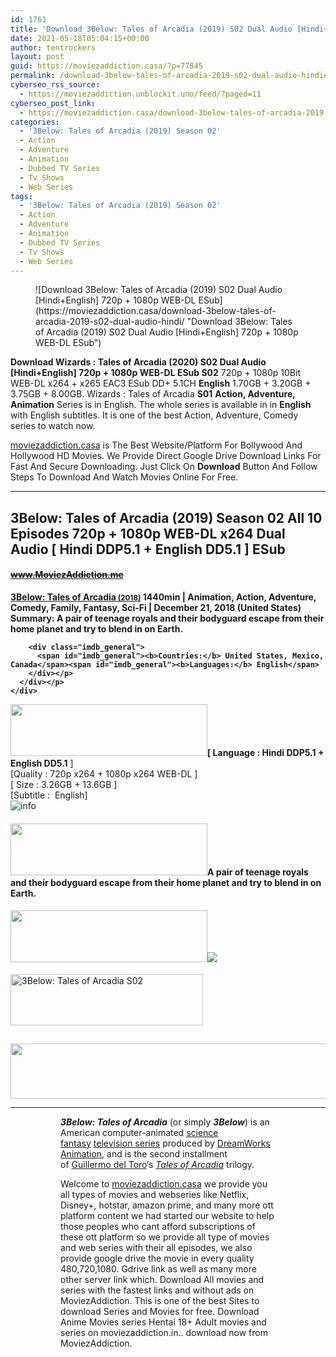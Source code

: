 ```yaml
---
id: 1761
title: 'Download 3Below: Tales of Arcadia (2019) S02 Dual Audio [Hindi+English] 720p + 1080p WEB-DL ESub'
date: 2021-05-18T05:04:15+00:00
author: tentrockers
layout: post
guid: https://moviezaddiction.casa/?p=77845
permalink: /download-3below-tales-of-arcadia-2019-s02-dual-audio-hindienglish-720p-1080p-web-dl-esub/
cyberseo_rss_source:
  - https://moviezaddiction.unblockit.uno/feed/?paged=11
cyberseo_post_link:
  - https://moviezaddiction.casa/download-3below-tales-of-arcadia-2019-s02-dual-audio-hindi/
categories:
  - '3Below: Tales of Arcadia (2019) Season 02'
  - Action
  - Adventure
  - Animation
  - Dubbed TV Series
  - Tv Shows
  - Web Series
tags:
  - '3Below: Tales of Arcadia (2019) Season 02'
  - Action
  - Adventure
  - Animation
  - Dubbed TV Series
  - Tv Shows
  - Web Series
---
```

<figure class="entry-thumbnail">![Download 3Below: Tales of Arcadia (2019) S02 Dual Audio [Hindi+English] 720p + 1080p WEB-DL ESub](https://moviezaddiction.casa/download-3below-tales-of-arcadia-2019-s02-dual-audio-hindi/ "Download 3Below: Tales of Arcadia (2019) S02 Dual Audio [Hindi+English] 720p + 1080p WEB-DL ESub") </figure> 

**Download Wizards : Tales of Arcadia (2020) S02 Dual Audio [Hindi+English] 720p + 1080p WEB-DL ESub S02**&nbsp;720p + 1080p 10Bit WEB-DL x264 + x265 EAC3 ESub DD+ 5.1CH **English** 1.70GB + 3.20GB + 3.75GB + 8.00GB. Wizards : Tales of Arcadia **S01** **Action, Adventure, Animation** Series is in English. The whole series is available in in **English** with English subtitles. It is one of the best Action, Adventure, Comedy series to watch now.

[moviezaddiction.casa](https://moviezaddiction.casa/category/hollywood-movies/) is The Best Website/Platform For Bollywood And Hollywood HD Movies. We Provide Direct Google Drive Download Links For Fast And Secure Downloading. Just Click On **Download** Button And Follow Steps To Download And Watch Movies Online For Free.

* * *

## <span>3Below: Tales of Arcadia (2019) Season 02 All 10 Episodes 720p + 1080p WEB-DL x264 Dual Audio [ Hindi DDP5.1 + English DD5.1 ] ESub</span>

#### <span>~~www.MoviezAddiction.me~~ </span><span><b></p> 

<div class="imdb_container">
  <div>
    <div class="imdb_dark">
      <div class="imdb_right">
        <span id="movie_title"><a href="https://www.imdb.com/title/tt7736544" target="_blank" rel="noopener">3Below: Tales of Arcadia<small> (2018)</small></a></span> <span id="genres">1440min | Animation, Action, Adventure, Comedy, Family, Fantasy, Sci-Fi | December 21, 2018 (United States)</span> <span id="summary"><b>Summary: </b>A pair of teenage royals and their bodyguard escape from their home planet and try to blend in on Earth.</span> </p> 
        
        <div class="imdb_general">
          <span id="imdb_general"><b>Countries:</b> United States, Mexico, Canada</span><span id="imdb_general"><b>Languages:</b> English</span>
        </div></p>
      </div></p>
    </div>
  </div>
</div>

<p>
  </b></span><img loading="lazy" class="aligncenter" src="https://moviezaddiction.casa/wp-content/uploads/2018/02/Media-Info.png?zoom=0.8099999785423279&resize=315%2C83&ssl=1" width="315" height="83" /><span><span><strong>[ Language : Hindi DDP5.1 + English DD5.1</strong>&nbsp;]</span><br /><span>[Quality : 720p x264 + 1080p x264 WEB-DL ]</span><br /><span>[ Size : 3.26GB + 13.6GB ]</span><br /><span>[Subtitle :&nbsp; English]</span></span><em><span><br /></span></em><img class="aligncenter" src="https://1.bp.blogspot.com/-1EIwqQp90X4/YI2HrisNUwI/AAAAAAAACjQ/SnsoR_8BQ8wPTBxLJCQzsWd2M1Qv4VOQwCLcBGAsYHQ/s0/AusysgD.png" alt="info" usemap="#workmap" />
</p>

<map name="workmap">
  <area alt="imdb" coords="0,0,80,40" shape="rect" href="https://www.imdb.com/title/tt7736544/" target="_blank" />
  
  <area alt="youtube" coords="100,0,180,40" shape="rect" href="#" target="_blank" />
</map></h4> 

<h4 class="firstHeading">
  <img loading="lazy" class="aligncenter" src="https://moviezaddiction.casa//wp-content/uploads/2018/02/Plot.jpeg?zoom=0.8099999785423279&resize=315%2C83&ssl=1" width="315" height="83" /><span>A pair of teenage royals and their bodyguard escape from their home planet and try to blend in on Earth.</span>
</h4>

<div class="wp-block-image">
  <h4 class="aligncenter">
    <img loading="lazy" class="aligncenter" src="https://moviezaddiction.casa/wp-content/uploads/2018/02/Screenshots-Button.png?zoom=0.8099999785423279&resize=315%2C83&ssl=1" width="315" height="83" /><img src="https://1.bp.blogspot.com/-wj3grIdS4ro/YKNHsDpI3aI/AAAAAAAAAAM/o38lUF17Sx8eXVEM8acN03OrBpvKjW62gCLcBGAsYHQ/s16000/3Below%2B-%2BTales%2Bof%2BArcadia%2BS02E01%2B%255B%2BMoving%2BDay%2B%255D%2B1080p%2BWEB-DL%2Bx264%2BDual%2BAudio%2B%255B%2BHindi%2BDDP5.1%2B%252B%2BEnglish%2BDDP5.1%2B%255D%2BESubs%2B%255BWww.MoviezAddiction.us%255D_s.jpg" />
  </h4></p>
</div>

<p>
  <img loading="lazy" class="aligncenter" src="https://moviezaddiction.casa//wp-content/uploads/2018/02/Download-Button-1.png?zoom=0.8099999785423279&resize=300%2C80&ssl=1" alt="3Below: Tales of Arcadia S02" width="308" height="82" />
</p>

<h2>
</h2>

<p>
  <img loading="lazy" class="aligncenter" src="https://moviezaddiction.casa//wp-content/uploads/2017/11/cooltext264331638999588.gif" width="675" height="88" />
</p>

<hr />

<div class="wp-block-image">
  <figure class="aligncenter"> <figure class="aligncenter"> 
  
  <p>
    <i><b>3Below: Tales of Arcadia</b></i>&nbsp;(or simply&nbsp;<i><b>3Below</b></i>) is an American computer-animated&nbsp;<a title="Science fantasy" href="https://en.wikipedia.org/wiki/Science_fantasy">science fantasy</a>&nbsp;<a class="mw-redirect" title="Television series" href="https://en.wikipedia.org/wiki/Television_series">television series</a>&nbsp;produced by&nbsp;<a title="DreamWorks Animation" href="https://en.wikipedia.org/wiki/DreamWorks_Animation">DreamWorks Animation</a>, and is the second installment of&nbsp;<a title href="https://en.wikipedia.org/wiki/Guillermo_del_Toro">Guillermo del Toro</a>‘s&nbsp;<i><a title="Tales of Arcadia" href="https://en.wikipedia.org/wiki/Tales_of_Arcadia">Tales of Arcadia</a></i> trilogy.
  </p>
  
  <p>
    Welcome to <a href="https://moviezaddiction.casa/category/hollywood-movies/">moviezaddiction.casa</a> we provide you all types of movies and webseries like Netflix, Disney+, hotstar, amazon prime, and many more ott platform content we had started our website to help those peoples who cant afford subscriptions of these ott platform so we provide all type of movies and web series with their all episodes, we also provide google drive the movie in every quality 480,720,1080. Gdrive link as well as many more other server link which. Download All movies and series with the fastest links and without ads on MoviezAddiction. This is one of the best Sites to download Series and Movies for free. Download Anime Movies series Hentai 18+ Adult movies and series on moviezaddiction.in.. download now from MoviezAddiction.
  </p></figure> 
  
  <p>
    <img class="aligncenter" src="https://moviezaddiction.casa/download-3below-tales-of-arcadia-2019-s02-dual-audio-hindi/moviezaddiction.casa/links/wp-content/uploads/2017/11/cooltext264331638999588.gif" alt />
  </p></figure>
</div>